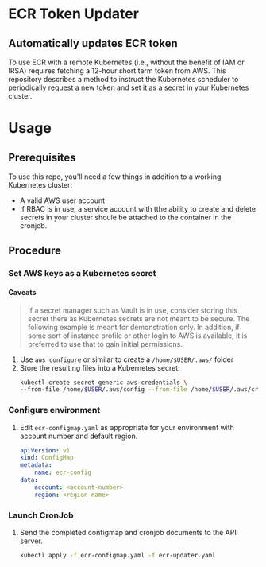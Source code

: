 # ECR Token Updater

## Automatically updates ECR token

To use ECR with a remote Kubernetes (i.e., without the benefit of IAM or IRSA)
requires fetching a 12-hour short term token from AWS. This repository describes a
method to instruct the Kubernetes scheduler to periodically request a new token and
set it as a secret in your Kubernetes cluster.

# Usage
## Prerequisites
To use this repo, you'll need a few things in addition to a working Kubernetes
cluster:

- A valid AWS user account
- If RBAC is in use, a service account with tthe ability to create and delete secrets
in your cluster shoule be attached to the container in the cronjob.

## Procedure
### Set AWS keys as a Kubernetes secret
#### Caveats
>If a secret manager such as Vault is in use, consider storing this secret there as
Kubernetes secrets are not meant to be secure. The following example is meant for
demonstration only.
In addition, if some sort of instance profile or other login to AWS is available,
it is preferred to use that to gain initial permissions.

1. Use `aws configure` or similar to create a `/home/$USER/.aws/` folder
1. Store the resulting files into a Kubernetes secret:
    ```bash
    kubectl create secret generic aws-credentials \
    --from-file /home/$USER/.aws/config --from-file /home/$USER/.aws/credentials
    ```
### Configure environment
1. Edit `ecr-configmap.yaml` as appropriate for your environment with account number and default region.
    ```yaml
    apiVersion: v1
    kind: ConfigMap
    metadata:
        name: ecr-config
    data:
        account: <account-number>
        region: <region-name>
    ```
### Launch CronJob
1. Send the completed configmap and cronjob documents to the API server.
    ```bash
    kubectl apply -f ecr-configmap.yaml -f ecr-updater.yaml
    ```
